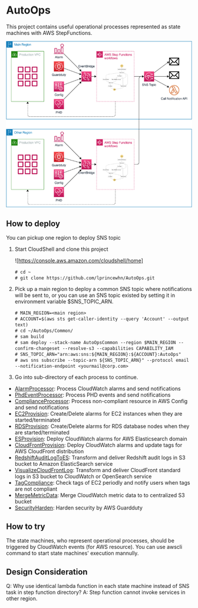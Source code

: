 # AutoOps

This project contains useful operational processes represented as state machines with AWS StepFunctions. 

![](doc/AutoOps.png)

## How to deploy

You can pickup one region to deploy SNS topic 

1. Start CloudShell and clone this project

    ![https://console.aws.amazon.com/cloudshell/home]

    ```
    # cd ~
    # git clone https://github.com/lprincewhn/AutoOps.git
    ```

2. Pick up a main region to deploy a common SNS topic where notifications will be sent to, or you can use an SNS topic existed by setting it in environment variable $SNS_TOPIC_ARN.
   
    ```
    # MAIN_REGION=<main region>
    # ACCOUNT=$(aws sts get-caller-identity --query 'Account' --output text)
    # cd ~/AutoOps/Common/
    # sam build
    # sam deploy --stack-name AutoOpsCommon --region $MAIN_REGION --confirm-changeset --resolve-s3 --capabilities CAPABILITY_IAM
    # SNS_TOPIC_ARN="arn:aws:sns:${MAIN_REGION}:${ACCOUNT}:AutoOps"
    # aws sns subscribe --topic-arn ${SNS_TOPIC_ARN}" --protocol email --notification-endpoint <yourmail@corp.com> 
    ```

3. Go into sub-directory of each process to continue.

- [AlarmProcessor](AlarmProcessor): Process CloudWatch alarms and send notifications
- [PhdEventProcessor](PhdEventProcessor): Process PHD events and send notifications
- [ComplianceProcessor](ComplianceProcessor): Process non-compliant resource in AWS Config and send notifications
- [EC2Provision](EC2Provision): Create/Delete alarms for EC2 instances when they are started/terminated
- [RDSProvision](RDSProvision): Create/Delete alarms for RDS database nodes when they are started/terminated
- [ESProvision](ESProvision): Deploy CloudWatch alarms for AWS Elasticsearch domain
- [CloudFrontProvision](CloudFrontProvision): Deploy CloudWatch alarms and update tags for AWS CloudFront distribution
- [RedshiftAuditLogToES](RedshiftAuditLogToES): Transform and deliver Redshift audit logs in S3 bucket to Amazon ElasticSearch service
- [VisualizeCloudFrontLog](VisualizeCloudFrontLog): Transform and deliver CloudFront standard logs in S3 bucket to CloudWatch or OpenSearch service
- [TagCompliance](TagCompliance): Check tags of EC2 periodly and notify users when tags are not compliant
- [MergeMetricData](MergeMetricData): Merge CloudWatch metric data to to centralized S3 bucket
- [SecurityHarden](SecurityHarden): Harden security by AWS Guardduty

## How to try

The state machines, who represent operational processes, should be triggered by CloudWatch events (for AWS resource). You can use awscli command to start state machines' execution mannully.

## Design Consideration
Q: Why use identical lambda function in each state machine instead of SNS task in step function directory?
A: Step function cannot invoke services in other region. 


